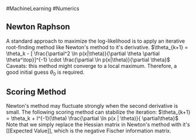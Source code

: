 #MachineLearning #Numerics 
## Newton Raphson
A standard approach to maximize the log-likelihood is to apply an iterative root-finding method like Newton's method to it's derivative. $\theta_{k+1} = \theta_k - [ \frac{\partial^2 \ln p(x|\theta)}{\partial \theta    \partial \theta^\top}]^{-1} \cdot \frac{\partial \ln p(x|\theta)}{\partial \theta}$ 
Caveats: this method might converge to a local maximum. Therefore, a good initial guess $\theta_0$ is required.

## Scoring Method
Newton's method may fluctuate strongly when the second derivative is small. The following scoring method can stabilize the iteration:
$\theta_{k+1} = \theta_k + I^{-1}(\theta) \frac{\partial \ln p(x | \theta)}{ \partial\theta}$
Note that we simply replace the Hessian matrix in Newton's method with it's [[Expected Value]], which is the negative Fischer information matrix.